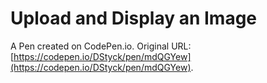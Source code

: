 # Upload and Display an Image

A Pen created on CodePen.io. Original URL: [https://codepen.io/DStyck/pen/mdQGYew](https://codepen.io/DStyck/pen/mdQGYew).

